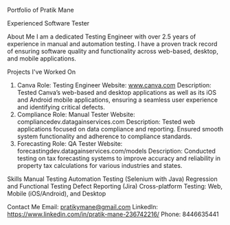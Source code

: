 Portfolio of Pratik Mane

Experienced Software Tester

About Me
I am a dedicated Testing Engineer with over 2.5 years of experience in manual and automation testing. I have a proven track record of ensuring software quality and functionality across web-based, desktop, and mobile applications.

Projects I've Worked On
1. Canva
Role: Testing Engineer
Website: www.canva.com
Description: Tested Canva’s web-based and desktop applications as well as its iOS and Android mobile applications, ensuring a seamless user experience and identifying critical defects.
2. Compliance
Role: Manual Tester
Website: compliancedev.datagainservices.com
Description: Tested web applications focused on data compliance and reporting. Ensured smooth system functionality and adherence to compliance standards.
3. Forecasting
Role: QA Tester
Website: forecastingdev.datagainservices.com/models
Description: Conducted testing on tax forecasting systems to improve accuracy and reliability in property tax calculations for various industries and states.

Skills
Manual Testing
Automation Testing (Selenium with Java)
Regression and Functional Testing
Defect Reporting (Jira)
Cross-platform Testing: Web, Mobile (iOS/Android), and Desktop


Contact Me
Email: pratikymane@gmail.com
LinkedIn: https://www.linkedin.com/in/pratik-mane-236742216/
Phone: 8446635441
